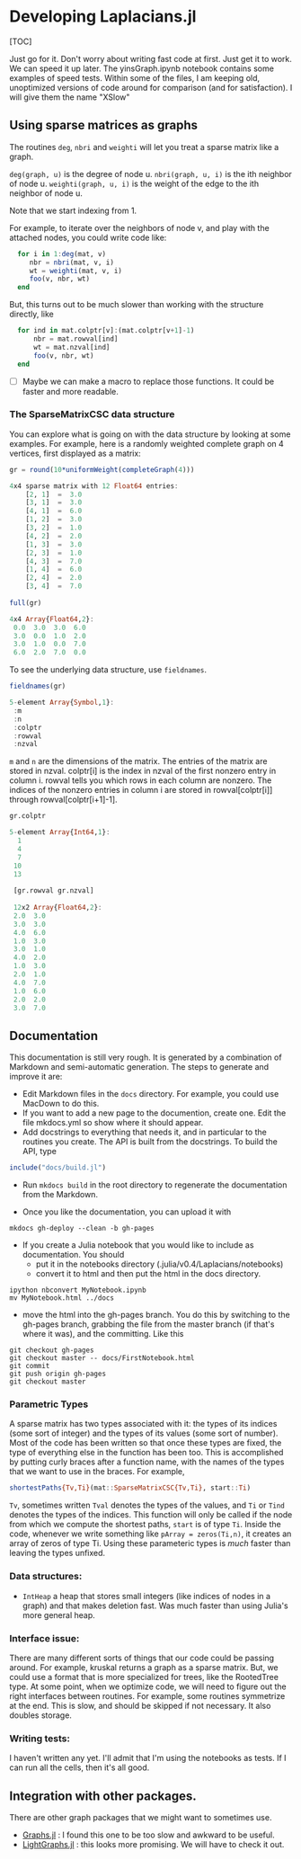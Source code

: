 # Developing Laplacians.jl

[TOC]

Just go for it.
Don't worry about writing fast code at first.
Just get it to work.
We can speed it up later.
The yinsGraph.ipynb notebook contains some examples of speed tests.
Within some of the files, I am keeping old, unoptimized versions of code around for comparison (and for satisfaction).  I will give them the name "XSlow"

## Using sparse matrices as graphs
The routines `deg`, `nbri` and `weighti` will let you treat a sparse matrix like a graph.

`deg(graph, u)` is the degree of node u.
`nbri(graph, u, i)` is the ith neighbor of node u.
`weighti(graph, u, i)` is the weight of the edge to the ith neighbor of node u.

Note that we start indexing from 1.

For example, to iterate over the neighbors of node v,
  and play with the attached nodes, you could write code like:

~~~julia
  for i in 1:deg(mat, v)
     nbr = nbri(mat, v, i)
     wt = weighti(mat, v, i)
     foo(v, nbr, wt)
  end
~~~

But, this turns out to be much slower than working with the structure directly, like

~~~julia
  for ind in mat.colptr[v]:(mat.colptr[v+1]-1)
      nbr = mat.rowval[ind]
      wt = mat.nzval[ind]
      foo(v, nbr, wt)
  end
~~~

* [ ] Maybe we can make a macro to replace those functions.  It could be faster and more readable.

### The SparseMatrixCSC data structure

You can explore what is going on with the data structure by looking at some examples.  For example, here is a randomly weighted complete graph on 4 vertices, first displayed as a matrix:

~~~julia
gr = round(10*uniformWeight(completeGraph(4)))

4x4 sparse matrix with 12 Float64 entries:
	[2, 1]  =  3.0
	[3, 1]  =  3.0
	[4, 1]  =  6.0
	[1, 2]  =  3.0
	[3, 2]  =  1.0
	[4, 2]  =  2.0
	[1, 3]  =  3.0
	[2, 3]  =  1.0
	[4, 3]  =  7.0
	[1, 4]  =  6.0
	[2, 4]  =  2.0
	[3, 4]  =  7.0
	
full(gr)

4x4 Array{Float64,2}:
 0.0  3.0  3.0  6.0
 3.0  0.0  1.0  2.0
 3.0  1.0  0.0  7.0
 6.0  2.0  7.0  0.0
~~~

To see the underlying data structure, use `fieldnames`.

~~~julia
fieldnames(gr)

5-element Array{Symbol,1}:
 :m     
 :n     
 :colptr
 :rowval
 :nzval 
~~~

`m` and `n` are the dimensions of the matrix.
The entries of the matrix are stored in nzval.
colptr[i] is the index in nzval of the first nonzero entry
in column i.  rowval tells you which rows in each column are nonzero.
The indices of the nonzero entries in column i are stored in 
rowval[colptr[i]] through rowval[colptr[i+1]-1].

~~~julia
gr.colptr 

5-element Array{Int64,1}:
  1
  4
  7
 10
 13
 
 [gr.rowval gr.nzval]
 
 12x2 Array{Float64,2}:
 2.0  3.0
 3.0  3.0
 4.0  6.0
 1.0  3.0
 3.0  1.0
 4.0  2.0
 1.0  3.0
 2.0  1.0
 4.0  7.0
 1.0  6.0
 2.0  2.0
 3.0  7.0
~~~


## Documentation

This documentation is still very rough.
It is generated by a combination of Markdown and semi-automatic generation.  The steps to generate and improve it are:

* Edit Markdown files in the `docs` directory.  For example, you could use MacDown to do this.
* If you want to add a new page to the documention, create one.  Edit the file mkdocs.yml so show where it should appear.
* Add docstrings to everything that needs it, and in particular to the routines you create.  The API is built from the docstrings.  To build the API, type

~~~julia
include("docs/build.jl")
~~~

* Run `mkdocs build` in the root directory to regenerate the documentation from the Markdown.

* Once you like the documentation, you can upload it with 

~~~
mkdocs gh-deploy --clean -b gh-pages
~~~

* If you create a Julia notebook that you would like to include as documentation.   You should
   * put it in the notebooks directory (.julia/v0.4/Laplacians/notebooks) 
   * convert it to html and then put the html in the docs directory.

~~~
ipython nbconvert MyNotebook.ipynb
mv MyNotebook.html ../docs
~~~

   

   * move the html into the gh-pages branch.  You do this by switching to the gh-pages branch, grabbing the file from the master branch (if that's where it was), and the committing.  Like this

~~~
git checkout gh-pages
git checkout master -- docs/FirstNotebook.html
git commit
git push origin gh-pages
git checkout master      
~~~
   
### Parametric Types

A sparse matrix has two types associated with it: the types of its indices (some sort of integer) and the types of its values (some sort of number).  Most of the code has been written so that once these types are fixed, the type of everything else in the function has been too.  This is accomplished by putting curly braces after a function name, with the names of the types that we want to use in the braces.  For example,

~~~julia
shortestPaths{Tv,Ti}(mat::SparseMatrixCSC{Tv,Ti}, start::Ti)
~~~

`Tv`, sometimes written `Tval` denotes the types of the values, and `Ti` or `Tind` denotes the types of the indices.  This function will only be called if the node from which we compute the shortest paths, `start` is of type `Ti`.  Inside the code, whenever we write something like `pArray = zeros(Ti,n)`, it creates an array of zeros of type Ti.  Using these parameteric types is *much* faster than leaving the types unfixed.

### Data structures:

* `IntHeap` a heap that stores small integers (like indices of nodes in a graph) and that makes deletion fast.  Was much faster than using Julia's more general heap.

### Interface issue:
There are many different sorts of things that our code could be passing around.  For example, kruskal returns a graph as a sparse matrix.  But, we could use a format that is more specialized for trees, like the RootedTree type.  At some point, when we optimize code, we will need to figure out the right interfaces between routines.  For example, some routines symmetrize at the end.  This is slow, and should be skipped if not necessary.  It also doubles storage.

### Writing tests:
I haven't written any yet.  I'll admit that I'm using the notebooks as tests.  If I can run all the cells, then it's all good.

## Integration with other packages.

There are other graph packages that we might want to sometimes use.

* [Graphs.jl](http://github.com/JuliaLang/Graphs.jl) : I found this one to be too slow and awkward to be useful.
* [LightGraphs.jl](http://github.com/JuliaGraphs/LightGraphs.jl) : this looks more promising.  We will have to check it out.
